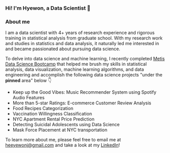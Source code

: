 ### Hi! I'm Hyewon, a Data Scientist 👋‍

### About me 
I am a data scientist with 4+ years of research experience 
and rigorous training in statistical analysis from graduate school.
With my research work and studies in statistics and data analysis, 
it naturally led me interested in and became passionated 
about pursuing data science. 

To delve into data science and machine learning, 
I recently completed [Metis Data Science Bootcamp](https://www.thisismetis.com/) 
that helped me brush my skills in statistical analysis, 
data visualization, machine learning algorithms, 
and data engineering and accomplish the following
data science projects "under the **pinned** area" below 👇

- Keep up the Good Vibes: Music Recommender System using Spotify Audio Features
- More than 5-star Ratings: E-commerce Customer Review Analysis
- Food Recipes Categorization 
- Vaccination Willingness Classification
- NYC Apartment Rental Price Prediction
- Detecting Suicidal Adolescents using Data Science
- Mask Force Placement at NYC transportation 

To learn more about me, please feel free to email me at heeyewonj@gmail.com
and take a look at my [LinkedIn](https://www.linkedin.com/in/hyewonjng/)! 

